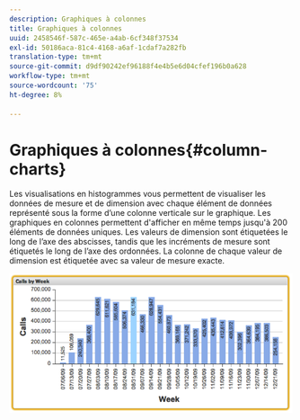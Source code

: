 ```yaml
---
description: Graphiques à colonnes
title: Graphiques à colonnes
uuid: 2458546f-587c-465e-a4ab-6cf348f37534
exl-id: 50186aca-81c4-4168-a6af-1cdaf7a282fb
translation-type: tm+mt
source-git-commit: d9df90242ef96188f4e4b5e6d04cfef196b0a628
workflow-type: tm+mt
source-wordcount: '75'
ht-degree: 8%

---
```


# Graphiques à colonnes{#column-charts}

Les visualisations en histogrammes vous permettent de visualiser les données de mesure et de dimension avec chaque élément de données représenté sous la forme d’une colonne verticale sur le graphique. Les graphiques en colonnes permettent d&#39;afficher en même temps jusqu&#39;à 200 éléments de données uniques. Les valeurs de dimension sont étiquetées le long de l’axe des abscisses, tandis que les incréments de mesure sont étiquetés le long de l’axe des ordonnées. La colonne de chaque valeur de dimension est étiquetée avec sa valeur de mesure exacte.

![](assets/column1.png)
